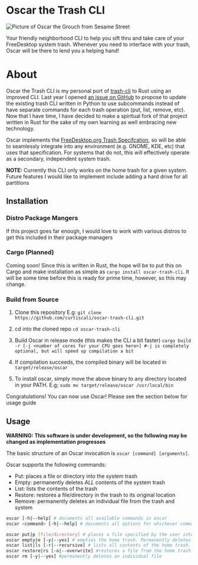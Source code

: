 # Oscar the Trash CLI
![Picture of Oscar the Grouch from Sesame Street](https://sesameworkshop.org/wp-content/uploads/2023/02/presskit_ss_bio_oscar-560x420.png "Oscar the Grouch")

Your friendly neighborhood CLI to help you sift thru and take care of your FreeDesktop system trash. Whenever you need to interface with your trash, Oscar will be there to lend you a helping hand!

# About
Oscar the Trash CLI is my personal port of [trash-cli](https://github.com/andreafrancia/trash-cli/) to Rust using an improved CLI. Last year I opened [an issue on GitHub](https://github.com/andreafrancia/trash-cli/issues/290) to propose to update the existing trash CLI written in Python to use subcommands instead of have separate commands for each trash operation (put, list, remove, etc). Now that I have time, I have decided to make a spiritual fork of that project written in Rust for the sake of my own learning as well embracing new technology.

Oscar implements the [FreeDesktop.org Trash Specifcation](https://specifications.freedesktop.org/trash-spec/latest/), so will be able to seamlessly integrate into any environment (e.g. GNOME, KDE, etc) that uses that specification. For systems that do not, this will effectively operate as a secondary, independent system trash.

**NOTE:** Currently this CLI only works on the home trash for a given system. Future features I would like to implement include adding a hard drive for all partitions

## Installation

### Distro Package Mangers
If this project goes far enough, I would love to work with various distros to get this included in their package managers

### Cargo (Planned)
Coming soon! Since this is written in Rust, the hope will be to put this on Cargo and make installation as simple as `cargo install oscar-trash-cli`. It will be some time before this is ready for prime time, however, so this may change.

### Build from Source
1. Clone this repository E.g:
`git clone https://github.com/curtiscali/oscar-trash-cli.git`

2. cd into the cloned repo
`cd oscar-trash-cli`

3. Build Oscar in release mode (this makes the CLI a bit faster)
`cargo build -r [-j <number of cores for your CPU goes here>] #-j is completely optional, but will speed up compilation a bit`

4. If compilation succeeds, the compiled binary will be located in `target/release/oscar`
5. To install oscar, simply move the above binary to any directory located in your PATH. E.g;
`sudo mv target/release/oscar /usr/local/bin`

Congratulations! You can now use Oscar! Please see the section below for usage guide

## Usage
**WARNING: This software is under development, so the following may be changed as implementation progresses**

The basic structure of an Oscar invocation is `oscar [command] [arguments]`.

Oscar supports the following commands:
- Put: places a file or directory into the system trash
- Empty: permanently deletes *ALL* contents of the system trash
- List: lists the contents of the trash
- Restore: restores a file/directory in the trash to its original location
- Remove: permanently deletes an individual file from the trash and system

```sh
oscar [-h|--help] # documents all available commands in oscar
oscar <command> [-h|--help] # documents all options for whichever command you entered

oscar put|p [file/directory] # places a file specified by the user into the home trash
oscar empty|e [-y|--yes] # empties the home trash. Permanently deletes all files/directories in the home trash
oscar list|ls [-r|--recursive] # lists all contents of the home trash.
oscar restore|rs [-o|--overwrite] #restores a file from the home trash to its original location
oscar rm [-y|--yes] #permanently deletes an individual file
```